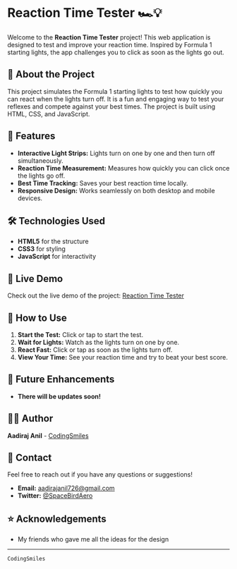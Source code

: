 # Reaction Time Tester 🏎️💡

Welcome to the **Reaction Time Tester** project! This web application is designed to test and improve your reaction time. Inspired by Formula 1 starting lights, the app challenges you to click as soon as the lights go out.

## 🚀 About the Project

This project simulates the Formula 1 starting lights to test how quickly you can react when the lights turn off. It is a fun and engaging way to test your reflexes and compete against your best times. The project is built using HTML, CSS, and JavaScript.

## 🌟 Features

- **Interactive Light Strips:** Lights turn on one by one and then turn off simultaneously.
- **Reaction Time Measurement:** Measures how quickly you can click once the lights go off.
- **Best Time Tracking:** Saves your best reaction time locally.
- **Responsive Design:** Works seamlessly on both desktop and mobile devices.


## 🛠️ Technologies Used

- **HTML5** for the structure
- **CSS3** for styling
- **JavaScript** for interactivity



## 🔗 Live Demo

Check out the live demo of the project: [Reaction Time Tester](https://codingsmiles.github.io/aadiraj/)



## 📜 How to Use

1. **Start the Test:** Click or tap to start the test.
2. **Wait for Lights:** Watch as the lights turn on one by one.
3. **React Fast:** Click or tap as soon as the lights turn off.
4. **View Your Time:** See your reaction time and try to beat your best score.

## 🌟 Future Enhancements

- **There will be updates soon!**

## 👨‍💻 Author

**Aadiraj Anil** - [CodingSmiles](https://github.com/CodingSmiles)

## 💬 Contact

Feel free to reach out if you have any questions or suggestions!

- **Email:** aadirajanil726@gmail.com
- **Twitter:** [@SpaceBirdAero](https://twitter.com/SpaceBirdAero)

## ⭐ Acknowledgements

- My friends who gave me all the ideas for the design

---

```CodingSmiles```

